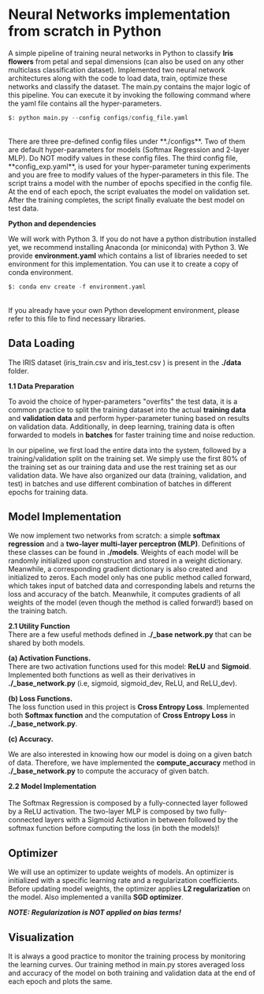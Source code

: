 # Neural Networks implementation from scratch in Python
A simple pipeline of training neural networks in Python to classify **Iris flowers** from petal and sepal dimensions (can also be used on any other multiclass classification dataset). Implemented two neural network architectures along with the code to load data, train, optimize these networks and classify the dataset. The main.py contains the major logic of this pipeline. You can execute it by invoking the following command where the yaml file contains all the hyper-parameters. 
<br>

```python
$: python main.py --config configs/config_file.yaml
```
<br>
There are three pre-defined config files under **./configs**. Two of them are default hyper-parameters for models (Softmax Regression and 2-layer MLP). 
Do NOT modify values in these config files. The third config file, **config_exp.yaml**, is used for your hyper-parameter tuning experiments and you are 
free to modify values of the hyper-parameters in this file. The script trains a model with the number of epochs specified in the config file. 
At the end of each epoch, the script evaluates the model on validation set. After the training completes, the script finally evaluate the best model on test data. 

**Python and dependencies** <br>

We will work with Python 3. If you do not have a python distribution installed yet, 
we recommend installing Anaconda (or miniconda) with Python 3. We provide **environment.yaml** which contains a list of libraries needed to set environment 
for this implementation. You can use it to create a copy of conda environment. <br>
```python
$: conda env create -f environment.yaml
```
<br>
If you already have your own Python development environment, please refer to this file to find necessary libraries.
<br>

## Data Loading

The IRIS dataset (iris_train.csv and iris_test.csv ) is present in the **./data** folder. 
<br>

**1.1 Data Preparation** 
<br>

To avoid the choice of hyper-parameters "overfits" the test data, it is a common practice to split the training dataset into the actual **training data** and **validation data** 
and perform hyper-parameter tuning based on results on validation data. Additionally, in deep learning, training data is often forwarded to models in **batches** for faster training time and noise reduction.
<br>

In our pipeline, we first load the entire data into the system, followed by a training/validation split on the training set. 
We simply use the first 80% of the training set as our training data and use the rest training set as our validation data. 
We have also organized our data (training, validation, and test) in batches and use different combination of batches
in different epochs for training data. 

## Model Implementation 

We now implement two networks from scratch: a simple **softmax regression** and a **two-layer multi-layer perceptron (MLP)**. 
Definitions of these classes can be found in **./models**. Weights of each model will be randomly initialized upon construction and stored in a weight dictionary. 
Meanwhile, a corresponding gradient dictionary is also created and initialized to zeros. 
Each model only has one public method called forward, which takes input of batched data and corresponding labels and returns the loss and accuracy of the batch.
Meanwhile, it computes gradients of all weights of the model (even though the method is called forward!) based on the training batch. 
<br>

**2.1 Utility Function** 
<br>
There are a few useful methods defined in **./_base network.py** that can be shared by both models. <br>

**(a) Activation Functions.** <br>
There are two activation functions used for this model: **ReLU** and **Sigmoid**. 
Implemented both functions as well as their derivatives in **./_base_network.py** (i.e, sigmoid, sigmoid_dev, ReLU, and ReLU_dev). 
<br>

**(b) Loss Functions.** 
<br>
The loss function used in this project is **Cross Entropy Loss**. Implemented both **Softmax function** and the computation of **Cross Entropy Loss** in **./_base_network.py**. <br>

**(c) Accuracy.** <br> 

We are also interested in knowing how our model is doing on a given batch of data. 
Therefore, we have implemented the **compute_accuracy** method in **./_base_network.py** to compute the accuracy of given batch. 
<br>

**2.2 Model Implementation**  
<br> 
The Softmax Regression is composed by a fully-connected layer followed by a ReLU activation. The two-layer MLP is composed by two fully-connected layers with a Sigmoid Activation in between followed by the softmax function before computing the loss (in both the models)! 
<br>

## Optimizer 

We will use an optimizer to update weights of models. An optimizer is initialized with a specific learning rate and a regularization coefficients. 
Before updating model weights, the optimizer applies **L2 regularization** on the model. Also implemented a vanilla **SGD optimizer**. 
<br>

***NOTE: Regularization is NOT applied on bias terms!***

## Visualization 
It is always a good practice to monitor the training process by monitoring the learning curves.
Our training method in main.py stores averaged loss and accuracy of the model on both training and validation data at the end 
of each epoch and plots the same.
<br>
